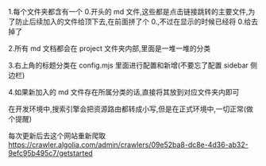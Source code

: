 1.每个文件夹都含有一个 0.开头的 md 文件,这些都是点击链接跳转的主要文件,为了防止后续加入的文件给顶下去,在前面拼了个 0.,不过在显示的时候已经将 0.给去掉了

2.所有 md 文档都会在 project 文件夹内部,里面是一堆一堆的分类

3.右上角的标题分类在 config.mjs 里面进行配置和新增(不要忘了配置 sidebar 侧边栏)

4.如果新加入的 md 文件存在所属分类的话,直接将其放到对应文件夹内即可

在开发环境中,搜索引擎会把资源路由都转成小写,但是在正式环境中,一切正常(做个提醒)

每次更新后去这个网站重新爬取
https://crawler.algolia.com/admin/crawlers/09e52ba8-dc8e-4d36-ab32-9efc95b495c7/getstarted
